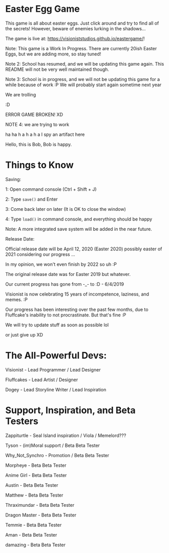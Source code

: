 # Easter Egg Game
This game is all about easter eggs.  Just click around and try to find all of the secrets!  However, beware of enemies lurking in the shadows...

The game is live at: https://visioniststudios.github.io/eastergame/!

Note: This game is a Work In Progress.  There are currently 20ish Easter Eggs, but we are adding more, so stay tuned!

Note 2: School has resumed, and we will be updating this game again.  This README will not be very well maintained though.

Note 3: School is in progress, and we will not be updating this game for a while because of work :P We will probably start again sometime next year

We are trolling

:D

ERROR GAME BROKEN! XD

NOTE 4: we are trying to work

ha ha h a  h    a      h              a 
I spy an artifact here

Hello, this is Bob, Bob is happy.

# Things to Know
Saving:

1: Open command console (Ctrl + Shift + J)

2: Type `save()` and Enter

3: Come back later on later (It is OK to close the window)

4: Type `load()` in command console, and everything should be happy

Note: A more integrated save system will be added in the near future.  

Release Date:

Official release date will be April 12, 2020 (Easter 2020) possibly easter of 2021 considering our progress ...

In my opinion, we won't even finish by 2022 so uh :P

The original release date was for Easter 2019 but whatever.

Our current progress has gone from -_- to :D - 6/4/2019

Visionist is now celebrating 15 years of incompetence, laziness, and memes. :P 

Our progress has been interesting over the past few months, due to Fluffcake's inability to not procrastinate. But that's fine :P

We will try to update stuff as soon as possible lol

or just give up XD

# The All-Powerful Devs:
Visionist - Lead Programmer / Lead Designer

Fluffcakes - Lead Artist / Designer

Dogey - Lead Storyline Writer / Lead Inspiration

# Support, Inspiration, and Beta Testers
Zappiturtle - Seal Island inspiration / Viola / Memelord???

Tyson - (im)Moral support / Beta Beta Tester

Why_Not_Synchro - Promotion / Beta Beta Tester

Morpheye - Beta Beta Tester

Anime Girl - Beta Beta Tester

Austin - Beta Beta Tester

Matthew - Beta Beta Tester

Thraximundar - Beta Beta Tester

Dragon Master - Beta Beta Tester

Temmie - Beta Beta Tester

Aman - Beta Beta Tester

damazing - Beta Beta Tester
